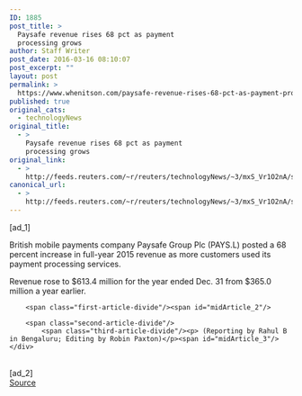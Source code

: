 ```yaml
---
ID: 1885
post_title: >
  Paysafe revenue rises 68 pct as payment
  processing grows
author: Staff Writer
post_date: 2016-03-16 08:10:07
post_excerpt: ""
layout: post
permalink: >
  https://www.whenitson.com/paysafe-revenue-rises-68-pct-as-payment-processing-grows/
published: true
original_cats:
  - technologyNews
original_title:
  - >
    Paysafe revenue rises 68 pct as payment
    processing grows
original_link:
  - >
    http://feeds.reuters.com/~r/reuters/technologyNews/~3/mxS_Vr1O2nA/story01.htm
canonical_url:
  - >
    http://feeds.reuters.com/~r/reuters/technologyNews/~3/mxS_Vr1O2nA/story01.htm
---
```

 [ad_1]
<br><div id="articleText">
<span id="midArticle_start"/>

<span class="focusParagraph" readability="3"><p><span class="articleLocatio&lt;/span&gt;n">British mobile payments company Paysafe Group Plc (<span id="symbol_PAYS.L_0">PAYS.L</span>) posted a 68 percent increase in full-year 2015 revenue as more customers used its payment processing services.</span></p></span><span id="midArticle_0"/><p>Revenue rose to $613.4 million for the year ended Dec. 31 from $365.0 million a year earlier.    </p><span id="midArticle_1"/>
        
        <span class="first-article-divide"/><span id="midArticle_2"/>
        
        <span class="second-article-divide"/>
            <span class="third-article-divide"/><p> (Reporting by Rahul B in Bengaluru; Editing by Robin Paxton)</p><span id="midArticle_3"/></div>
<br>[ad_2]
<br><a href="http://feeds.reuters.com/~r/reuters/technologyNews/~3/mxS_Vr1O2nA/story01.htm">Source </a>